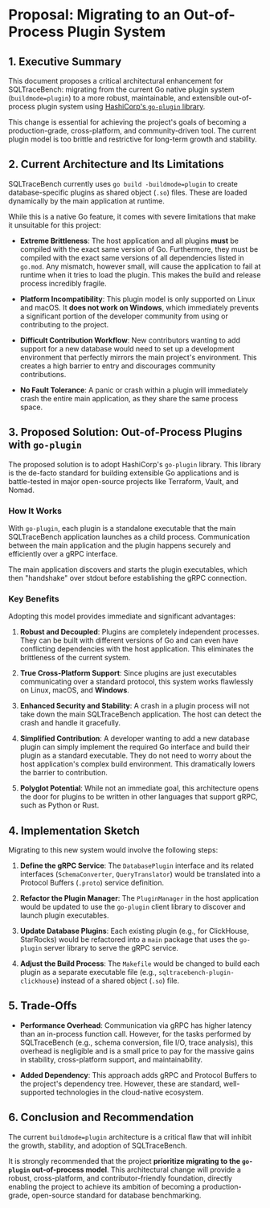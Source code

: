 # Proposal: Migrating to an Out-of-Process Plugin System

## 1. Executive Summary

This document proposes a critical architectural enhancement for SQLTraceBench: migrating from the current Go native plugin system (`buildmode=plugin`) to a more robust, maintainable, and extensible out-of-process plugin system using [HashiCorp's `go-plugin` library](https://github.com/hashicorp/go-plugin).

This change is essential for achieving the project's goals of becoming a production-grade, cross-platform, and community-driven tool. The current plugin model is too brittle and restrictive for long-term growth and stability.

## 2. Current Architecture and Its Limitations

SQLTraceBench currently uses `go build -buildmode=plugin` to create database-specific plugins as shared object (`.so`) files. These are loaded dynamically by the main application at runtime.

While this is a native Go feature, it comes with severe limitations that make it unsuitable for this project:

-   **Extreme Brittleness**: The host application and all plugins **must** be compiled with the exact same version of Go. Furthermore, they must be compiled with the exact same versions of all dependencies listed in `go.mod`. Any mismatch, however small, will cause the application to fail at runtime when it tries to load the plugin. This makes the build and release process incredibly fragile.

-   **Platform Incompatibility**: This plugin model is only supported on Linux and macOS. It **does not work on Windows**, which immediately prevents a significant portion of the developer community from using or contributing to the project.

-   **Difficult Contribution Workflow**: New contributors wanting to add support for a new database would need to set up a development environment that perfectly mirrors the main project's environment. This creates a high barrier to entry and discourages community contributions.

-   **No Fault Tolerance**: A panic or crash within a plugin will immediately crash the entire main application, as they share the same process space.

## 3. Proposed Solution: Out-of-Process Plugins with `go-plugin`

The proposed solution is to adopt HashiCorp's `go-plugin` library. This library is the de-facto standard for building extensible Go applications and is battle-tested in major open-source projects like Terraform, Vault, and Nomad.

### How It Works

With `go-plugin`, each plugin is a standalone executable that the main SQLTraceBench application launches as a child process. Communication between the main application and the plugin happens securely and efficiently over a gRPC interface.

The main application discovers and starts the plugin executables, which then "handshake" over stdout before establishing the gRPC connection.

### Key Benefits

Adopting this model provides immediate and significant advantages:

1.  **Robust and Decoupled**: Plugins are completely independent processes. They can be built with different versions of Go and can even have conflicting dependencies with the host application. This eliminates the brittleness of the current system.

2.  **True Cross-Platform Support**: Since plugins are just executables communicating over a standard protocol, this system works flawlessly on Linux, macOS, and **Windows**.

3.  **Enhanced Security and Stability**: A crash in a plugin process will not take down the main SQLTraceBench application. The host can detect the crash and handle it gracefully.

4.  **Simplified Contribution**: A developer wanting to add a new database plugin can simply implement the required Go interface and build their plugin as a standard executable. They do not need to worry about the host application's complex build environment. This dramatically lowers the barrier to contribution.

5.  **Polyglot Potential**: While not an immediate goal, this architecture opens the door for plugins to be written in other languages that support gRPC, such as Python or Rust.

## 4. Implementation Sketch

Migrating to this new system would involve the following steps:

1.  **Define the gRPC Service**: The `DatabasePlugin` interface and its related interfaces (`SchemaConverter`, `QueryTranslator`) would be translated into a Protocol Buffers (`.proto`) service definition.

2.  **Refactor the Plugin Manager**: The `PluginManager` in the host application would be updated to use the `go-plugin` client library to discover and launch plugin executables.

3.  **Update Database Plugins**: Each existing plugin (e.g., for ClickHouse, StarRocks) would be refactored into a `main` package that uses the `go-plugin` server library to serve the gRPC service.

4.  **Adjust the Build Process**: The `Makefile` would be changed to build each plugin as a separate executable file (e.g., `sqltracebench-plugin-clickhouse`) instead of a shared object (`.so`) file.

## 5. Trade-Offs

-   **Performance Overhead**: Communication via gRPC has higher latency than an in-process function call. However, for the tasks performed by SQLTraceBench (e.g., schema conversion, file I/O, trace analysis), this overhead is negligible and is a small price to pay for the massive gains in stability, cross-platform support, and maintainability.

-   **Added Dependency**: This approach adds gRPC and Protocol Buffers to the project's dependency tree. However, these are standard, well-supported technologies in the cloud-native ecosystem.

## 6. Conclusion and Recommendation

The current `buildmode=plugin` architecture is a critical flaw that will inhibit the growth, stability, and adoption of SQLTraceBench.

It is strongly recommended that the project **prioritize migrating to the `go-plugin` out-of-process model**. This architectural change will provide a robust, cross-platform, and contributor-friendly foundation, directly enabling the project to achieve its ambition of becoming a production-grade, open-source standard for database benchmarking.
